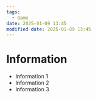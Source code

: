 ```yaml
---
tags:
  - Game
date: 2025-01-09 13:45
modified date: 2025-01-09 13:45
---
```


# Information

- Information 1
- Information 2
- Information 3